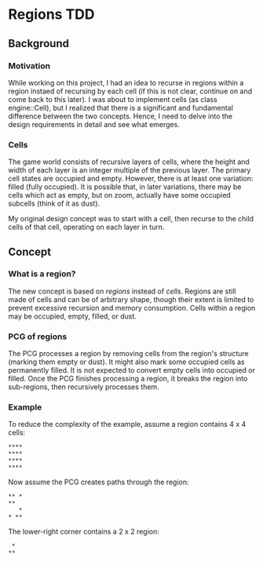 Regions TDD
===========

Background
----------

### Motivation

While working on this project, I had an idea to recurse in regions within a region instaed of recursing by each cell (if this is not clear, continue on and come back to this later). I was about to implement cells (as class engine::Cell), but I realized that there is a significant and fundamental difference between the two concepts. Hence, I need to delve into the design requirements in detail and see what emerges.

### Cells

The game world consists of recursive layers of cells, where the height and width of each layer is an integer multiple of the previous layer. The primary cell states are occupied and empty. However, there is at least one variation: filled (fully occupied). It is possible that, in later variations, there may be cells which act as empty, but on zoom, actually have some occupied subcells (think of it as dust).

My original design concept was to start with a cell, then recurse to the child cells of that cell, operating on each layer in turn.

Concept
-------

### What is a region?

The new concept is based on *regions* instead of *cells*. Regions are still made of cells and can be of arbitrary shape, though their extent is limited to prevent excessive recursion and memory consumption. Cells within a region may be occupied, empty, filled, or dust.

### PCG of regions

The PCG processes a region by removing cells from the region's structure (marking them empty or dust). It might also mark some occupied cells as permanently filled. It is not expected to convert empty cells into occupied or filled. Once the PCG finishes processing a region, it breaks the region into sub-regions, then recursively processes them.

### Example

To reduce the complexity of the example, assume a region contains 4 x 4 cells:

```
****
****
****
****
```

Now assume the PCG creates paths through the region:

```
** *
** 
   *
* **
```

The lower-right corner contains a 2 x 2 region:

```
 *
**
```


